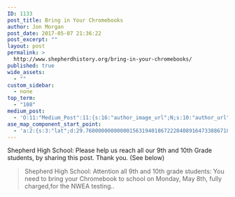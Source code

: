 ```yaml
---
ID: 1133
post_title: Bring in Your Chromebooks
author: Jon Morgan
post_date: 2017-05-07 21:36:22
post_excerpt: ""
layout: post
permalink: >
  http://www.shepherdhistory.org/bring-in-your-chromebooks/
published: true
wide_assets:
  - ""
custom_sidebar:
  - none
top_term:
  - "108"
medium_post:
  - 'O:11:"Medium_Post":11:{s:16:"author_image_url";N;s:10:"author_url";N;s:11:"byline_name";N;s:12:"byline_email";N;s:10:"cross_link";s:2:"no";s:2:"id";N;s:21:"follower_notification";s:3:"yes";s:7:"license";s:19:"all-rights-reserved";s:14:"publication_id";s:12:"881fb60cdbf3";s:6:"status";s:4:"none";s:3:"url";N;}'
ase_map_component_start_point:
  - 'a:2:{s:3:"lat";d:29.760000000000001563194018672220408916473388671875;s:3:"lng";d:-95.3799999999999954525264911353588104248046875;}'
---
```

Shepherd High School: Please help us reach all our 9th and 10th Grade students, by sharing this post. Thank you. (See below)
<blockquote>Shepherd High School: Attention all 9th and 10th grade students: You need to bring your Chromebook to school on Monday, May 8th, fully charged,for the NWEA testing..</blockquote>